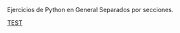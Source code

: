 Ejercicios de Python en General Separados por secciones.

[TEST](/blob/main/invertir_string.py "TEST")
